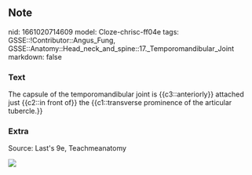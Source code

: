 ## Note
nid: 1661020714609
model: Cloze-chrisc-ff04e
tags: GSSE::!Contributor::Angus_Fung, GSSE::Anatomy::Head_neck_and_spine::17._Temporomandibular_Joint
markdown: false

### Text
The capsule of the temporomandibular joint is {{c3::anteriorly}} attached just {{c2::in front of}} the {{c1::transverse prominence of the articular tubercle.}}

### Extra
Source: Last's 9e, Teachmeanatomy
<div><img src=
"boney-surfaces-of-the-temporomandibular-joint.jpg"></div>
